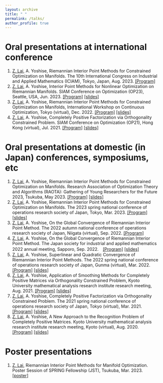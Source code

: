 ```yaml
---
layout: archive
title: " "
permalink: /talks/
author_profile: true
---
```


Oral presentations at international conference
======
1. <ins>Z. Lai</ins>, A. Yoshise, Riemannian Interior Point Methods for Constrained Optimization on Manifolds. The 10th International
Congress on Industrial and Applied Mathematics (ICIAM), Tokyo, Japan, Aug. 2023. [[Program]](https://iciam2023.org/registered_data?id=01064)
2. <ins>Z. Lai</ins>, A. Yoshise, Interior Point Methods for Nonlinear Optimization on Riemannian Manifolds. SIAM Conference on Optimization (OP23), Seattle, USA, Jun. 2023. [[Program]](https://meetings.siam.org/sess/dsp_programsess.cfm?SESSIONCODE=75974) [[slides]](https://galvinlai.github.io/academicpages/files/SeattleSIAMOP.pdf)
3. <ins>Z. Lai</ins>, A. Yoshise, Riemannian Interior Point Methods for Constrained Optimization on Manifolds, International Workshop on Continuous Optimization, Tokyo (virtual), Dec. 2022. [[Program]](http://www.opt.c.titech.ac.jp/DecemberWorkshop/schedule.html) [[slides]](https://galvinlai.github.io/academicpages/files/2022_12_4_IWCO.pdf)
4. <ins>Z. Lai</ins>, A. Yoshise, Completely Positive Factorization via Orthogonality Constrained Problem. SIAM Conference on Optimization (OP21), Hong Kong (virtual), Jul. 2021. [[Program]](https://meetings.siam.org/sess/dsp_programsess.cfm?SESSIONCODE=71097) [[slides]](https://galvinlai.github.io/academicpages/files/2021_07_22_SIAM_OP21.pdf)

Oral presentations at domestic (in Japan) conferences, symposiums, etc
======

1. <ins>Z. Lai</ins>, A. Yoshise, Riemannian Interior Point Methods for Constrained Optimization on Manifolds. Research Association of Optimization Theory and Algorithms (RAOTA): Gathering of Young Researchers for the Future 2023, Tsukuba, May 2023. [[Program]](https://orsj.org/raota/wp-content/uploads/sites/16/2023/05/tsukuba23program.pdf) [[slides]](https://galvinlai.github.io/academicpages/files/2023_05_20_RAOTA.pdf)
2. <ins>Z. Lai</ins>, A. Yoshise, Riemannian Interior Point Methods for Constrained Optimization on Manifolds. The 2023 spring national conference of operations research society of Japan, Tokyo, Mar. 2023. [[Program]](https://orsj.org/nc2023s/wp-content/uploads/sites/14/2023/01/detail.pdf) [[slides]](https://galvinlai.github.io/academicpages/files/2023_03_07_OR.pdf)
3. <ins>Z. Lai</ins>, A. Yoshise, On the Global Convergence of Riemannian Interior Point Method. The 2022 autumn national conference of operations research society of Japan, Niigata (virtual), Sep. 2022. [[Program]](https://orsj.org/nc2022f/wp-content/uploads/sites/13/2022/09/program2022f.pdf)
4. <ins>Z. Lai</ins>, A. Yoshise, On the Global Convergence of Riemannian Interior Point Method. The Japan society for industrial and applied mathematics 2022 annual meeting, Sapporo, Sep. 2022.　[[Program]](https://conference.wdc-jp.com/jsiam/2022/program/program_flash.html) [[slides]](https://galvinlai.github.io/academicpages/files/2022_09_08_JSIAM2022.pdf)
5. <ins>Z. Lai</ins>, A. Yoshise, Superlinear and Quadratic Convergence of Riemannian Interior Point Methods. The 2022 spring national conference of operations research society of Japan, Gunma (virtual), Mar. 2022. [[Program]](https://orsj.org/nc2022s/wp-content/uploads/sites/12/2022/02/2022s-program_all.pdf) [[slides]](https://galvinlai.github.io/academicpages/files/2022_03_17_OR.pdf)
6. <ins>Z. Lai</ins>, A. Yoshise, Application of Smoothing Methods for Completely Positive Matrices via Orthogonality Constrained Problem, Kyoto University mathematical analysis research institute research meeting, Aug. 2021. [[Program]](https://sites.google.com/view/rimsoptimization2021/%E3%83%9B%E3%83%BC%E3%83%A0) [[slides]](https://galvinlai.github.io/academicpages/files/2021_08_19_RIMS.pdf)
7. <ins>Z. Lai</ins>, A. Yoshise, Completely Positive Factorization via Orthogonality Constrained Problem. The 2021 spring national conference of operations research society of Japan, Tokyo (virtual), Mar. 2021. [[Program]](https://www.orsj.or.jp/nc/2021s/?page_id=20) [[slides]](https://galvinlai.github.io/academicpages/files/20210302_OR21_spring.pdf)
8. <ins>Z. Lai</ins>, A. Yoshise, A New Approach to the Recognition Problem of Completely Positive Matrices. Kyoto University mathematical analysis research institute research meeting, Kyoto (virtual), Aug. 2020. [[Program]](https://sites.google.com/view/akiyoshishioura/rimsmeeting2020) [[slides]](https://galvinlai.github.io/academicpages/files/RIMSmeeting20200824.pdf)

Poster presentations
======
1. <ins>Z. Lai</ins>, Riemannian Interior Point Methods for Manifold Optimization. Poster Session of SPRING Fellowship (JST), Tsukuba, Mar. 2023. [[poster]](https://galvinlai.github.io/academicpages/files/202130117_poster.pdf)

